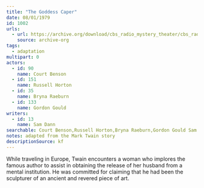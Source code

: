 ```yaml
---
title: "The Goddess Caper"
date: 08/01/1979
id: 1002
urls: 
  - url: https://archive.org/download/cbs_radio_mystery_theater/cbs_radio_mystery_theater-1001-1050.zip/cbs_radio_mystery_theater-1001-1050%2Fcbsrmt_1002_the_love_goddess_caper.mp3
    source: archive-org
tags: 
  - adaptation
multipart: 0
actors:  
  - id: 90
    name: Court Benson  
  - id: 151
    name: Russell Horton  
  - id: 35
    name: Bryna Raeburn  
  - id: 133
    name: Gordon Gould
writers:  
  - id: 13
    name: Sam Dann
searchable: Court Benson,Russell Horton,Bryna Raeburn,Gordon Gould Sam Dann
notes: adapted from the Mark Twain story
descriptionSource: kf
---
```

While traveling in Europe, Twain encounters a woman who implores the famous author to assist in obtaining the release of her husband from a mental institution. He was committed for claiming that he had been the sculpturer of an ancient and revered piece of art.